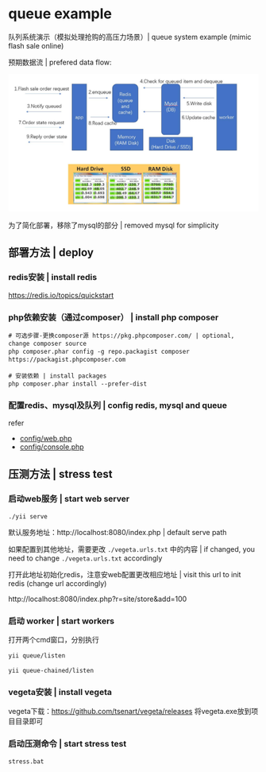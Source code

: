 queue example
============================

队列系统演示（模拟处理抢购的高压力场景）| queue system example (mimic flash sale online)

预期数据流 | prefered data flow:

![data flow](./flow.jpg)

为了简化部署，移除了mysql的部分 | removed mysql for simplicity

## 部署方法 | deploy

### redis安装 | install redis
https://redis.io/topics/quickstart


### php依赖安装（通过composer） | install php composer 

```
# 可选步骤-更换composer源 https://pkg.phpcomposer.com/ | optional, change composer source
php composer.phar config -g repo.packagist composer https://packagist.phpcomposer.com 

# 安装依赖 | install packages
php composer.phar install --prefer-dist
```

### 配置redis、mysql及队列 | config redis, mysql and queue

refer

- [config/web.php](./config/web.php)
- [config/console.php](./config/console.php)

## 压测方法 | stress test

### 启动web服务 | start web server

```
./yii serve
```

默认服务地址：http://localhost:8080/index.php | default serve path

如果配置到其他地址，需要更改 `./vegeta.urls.txt` 中的内容 | if changed, you need to change `./vegeta.urls.txt` accordingly

打开此地址初始化redis，注意安web配置更改相应地址 | visit this url to init redis (change url accordingly)

http://localhost:8080/index.php?r=site/store&add=100


### 启动 worker | start workers

打开两个cmd窗口，分别执行

```
yii queue/listen
```

```
yii queue-chained/listen
```


### vegeta安装 | install vegeta

vegeta下载：https://github.com/tsenart/vegeta/releases
将vegeta.exe放到项目目录即可

### 启动压测命令 | start stress test

```
stress.bat
```